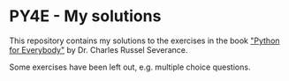 # PY4E - My solutions

This repository contains my solutions to the exercises in the book ["Python for Everybody"](https://www.py4e.com/book) by Dr. Charles Russel Severance.

Some exercises have been left out, e.g. multiple choice questions.
